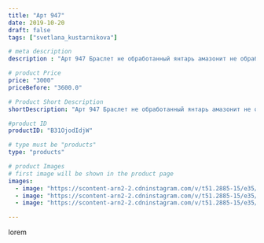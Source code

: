 ```yaml
---
title: "Арт 947"
date: 2019-10-20
draft: false
tags: ["svetlana_kustarnikova"]

# meta description
description : "Арт 947 Браслет не обработанный янтарь амазонит не обработанный нефрит ПРОДАНО"

# product Price
price: "3000"
priceBefore: "3600.0"

# Product Short Description
shortDescription: "Арт 947 Браслет не обработанный янтарь амазонит не обработанный нефрит ПРОДАНО"

#product ID
productID: "B31OjodIdjW"

# type must be "products"
type: "products"

# product Images
# first image will be shown in the product page
images:
  - image: "https://scontent-arn2-2.cdninstagram.com/v/t51.2885-15/e35/71113753_140668580639508_2445077433110203787_n.jpg?se=7&tp=1&_nc_ht=scontent-arn2-2.cdninstagram.com&_nc_cat=100&_nc_ohc=YpMyDbCuP34AX8GFP2K&ccb=7-4&oh=965ab3c1e499bb34464b18a0d96ff1ef&oe=60831964&ig_cache_key=MjE1ODY5NTYwODA4NTYxNzcyNQ%3D%3D.2-ccb7-4"
  - image: "https://scontent-arn2-2.cdninstagram.com/v/t51.2885-15/e35/73512715_151717332739476_9105701137967195549_n.jpg?se=8&tp=1&_nc_ht=scontent-arn2-2.cdninstagram.com&_nc_cat=100&_nc_ohc=ExhC9U0KUucAX8z9L7O&ccb=7-4&oh=e34f69f971d1b09131a8194aa31aa30d&oe=60829F81&ig_cache_key=MjE1ODY5NTYwODA5Mzg0ODU0Mg%3D%3D.2-ccb7-4"
  - image: "https://scontent-arn2-2.cdninstagram.com/v/t51.2885-15/e35/74682964_2091123084321533_4224340857813419129_n.jpg?se=8&tp=1&_nc_ht=scontent-arn2-2.cdninstagram.com&_nc_cat=105&_nc_ohc=9910_r9uoHIAX9T7XLY&ccb=7-4&oh=a4bb1bd3188045bc96a03efe00652e98&oe=6081ACFB&ig_cache_key=MjE1ODY5NTYwODEwMjM5OTY2Mg%3D%3D.2-ccb7-4"

---
```

lorem
